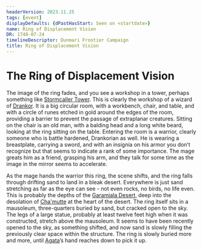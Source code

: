 ```yaml
---
headerVersion: 2023.11.25
tags: [event]
displayDefaults: {dPastHasStart: Seen on <startdate>}
name: Ring of Displacement Vision
DR: 1748-07-24
timelineDescriptor: Dunmari Frontier Campaign
title: Ring of Displacement Vision
---
```

# The Ring of Displacement Vision

The image of the ring fades, and you see a workshop in a tower, perhaps something like [Stormcaller Tower](<../../../gazetteer/greater-dunmar/dunmari-basin/stormcaller-tower.md>). This is clearly the workshop of a wizard of [Drankor](<../../../history/drankorian-era/drankor.md>). It is a big circular room, with a workbench, chair, and table, and with a circle of runes etched in gold around the edges of the room, providing a barrier to prevent the passage of extraplanar creatures. Sitting on the chair is an old man, with a balding head and a long white beard, looking at the ring sitting on the table. Entering the room is a warrior, clearly someone who is battle hardened, Drankorian as well. He is wearing a breastplate, carrying a sword, and with an insignia on his armor you don’t recognize but that seems to indicate a rank of some importance. The mage greats him as a friend, grasping his arm, and they talk for some time as the image in the mirror seems to accelerate. 

As the mage hands the warrior this ring, the scene shifts, and the ring falls through drifting sand to land in a bleak desert. Everywhere is just sand stretching as far as the eye can see - not even rocks, no birds, no life even. This is probably the depths of the [Garamjala Desert](<../../../gazetteer/drankorian-hinterland/garamjala-plateau/garamjala-desert.md>), deep into the desolation of [Cha'mutte](<../../../people/extraplanar-powers/cha-mutte.md>) at the heart of the desert. The ring itself sits in a mausoleum, three-quarters buried by sand, but cracked open to the sky. The legs of a large statue, probably at least twelve feet high when it was constructed, stretch above the mausoleum. It seems to have been recently opened to the sky, as something shifted, and now sand is slowly filling the previously clear space within the structure. The ring is slowly buried more and more, until [Agata](<../../../people/fey/agata.md>)’s hand reaches down to pick it up.

